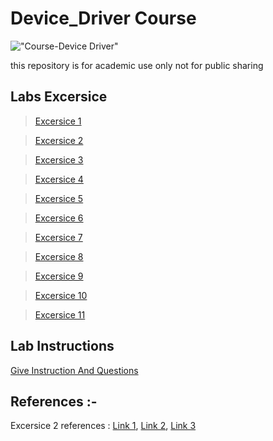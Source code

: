 # Device_Driver Course
!["Course-Device Driver"](https://img.shields.io/badge/Course-Device%20Driver-brightgreen)

this repository is for academic use only not for public sharing  

## Labs Excersice
>[Excersice 1](./1/readme.md)

>[Excersice 2](./2/readme.md)

>[Excersice 3](./3/readme.md)

>[Excersice 4](./4/readme.md)

>[Excersice 5](./5/readme.md)

>[Excersice 6](./6/readme.md)

>[Excersice 7](./7/readme.md)

>[Excersice 8](./8/readme.md)

>[Excersice 9](./9/readme.md)

>[Excersice 10](./10/readme.md)

>[Excersice 11](./11/readme.md)

## Lab Instructions
[Give Instruction And Questions](./instruction.md)

## References :-
Excersice 2 references : [Link 1](https://www.ubuntupit.com/simple-yet-effective-linux-shell-script-examples/), [Link 2](https://linuxhint.com/30_bash_script_examples/), [Link 3](https://alvinalexander.com/linux-unix/shell-script-download-url-website-speed-performance/)
